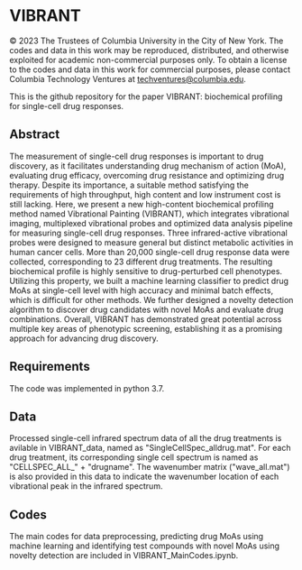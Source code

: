 # VIBRANT

© 2023 The Trustees of Columbia University in the City of New York.  The codes and data in this work may be reproduced, distributed, and otherwise exploited for academic non-commercial purposes only.  To obtain a license to the codes and data in this work for commercial purposes, please contact Columbia Technology Ventures at techventures@columbia.edu.

This is the github repository for the paper VIBRANT: biochemical profiling for single-cell drug responses. 

## Abstract
The measurement of single-cell drug responses is important to drug discovery, as it facilitates understanding drug mechanism of action (MoA), evaluating drug efficacy, overcoming drug resistance and optimizing drug therapy. Despite its importance, a suitable method satisfying the requirements of high throughput, high content and low instrument cost is still lacking. Here, we present a new high-content biochemical profiling method named Vibrational Painting (VIBRANT), which integrates vibrational imaging, multiplexed vibrational probes and optimized data analysis pipeline for measuring single-cell drug responses. Three infrared-active vibrational probes were designed to measure general but distinct metabolic activities in human cancer cells. More than 20,000 single-cell drug response data were collected, corresponding to 23 different drug treatments. The resulting biochemical profile is highly sensitive to drug-perturbed cell phenotypes. Utilizing this property, we built a machine learning classifier to predict drug MoAs at single-cell level with high accuracy and minimal batch effects, which is difficult for other methods. We further designed a novelty detection algorithm to discover drug candidates with novel MoAs and evaluate drug combinations. Overall, VIBRANT has demonstrated great potential across multiple key areas of phenotypic screening, establishing it as a promising approach for advancing drug discovery.

## Requirements
The code was implemented in python 3.7.

## Data
Processed single-cell infrared spectrum data of all the drug treatments is avilable in VIBRANT_data, named as "SingleCellSpec_alldrug.mat". For each drug treatment, its corresponding single cell spectrum is named as "CELLSPEC_ALL_" + "drugname". The wavenumber matrix ("wave_all.mat") is also provided in this data to indicate the wavenumber location of each vibrational peak in the infrared spectrum.

## Codes
The main codes for data preprocessing, predicting drug MoAs using machine learning and identifying test compounds with novel MoAs using novelty detection are included in VIBRANT_MainCodes.ipynb.
